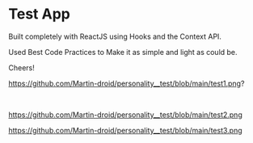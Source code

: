 # Test App

Built completely with ReactJS using Hooks and the Context API.

Used Best Code Practices to Make it as simple and light as could be.

Cheers!

https://github.com/Martin-droid/personality__test/blob/main/test1.png?

<br>

https://github.com/Martin-droid/personality__test/blob/main/test2.png

https://github.com/Martin-droid/personality__test/blob/main/test3.png
